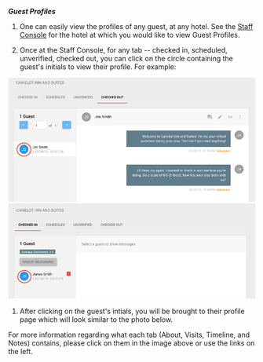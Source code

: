 **_Guest Profiles_**

1.  One can easily view the profiles of any guest, at any hotel. See the [Staff Console](./Getting-To-The-Console.html) for the hotel at which you would like to view Guest Profiles.

3.  Once at the Staff Console, for any tab -- checked in, scheduled, unverified, checked out, you can click on the circle containing the guest's initials to view their profile. For example:

![](./img/checkedoutex.png) ![](./img/checkedinex.png)

1.  After clicking on the guest's intials, you will be brought to their profile page which will look similar to the photo below.

For more information regarding what each tab (About, Visits, Timeline, and Notes) contains, please click on them in the image above or use the links on the left.